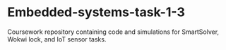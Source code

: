 # Embedded-systems-task-1-3
Coursework repository containing code and simulations for SmartSolver, Wokwi lock, and IoT sensor tasks.
